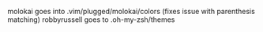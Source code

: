 molokai goes into .vim/plugged/molokai/colors (fixes issue with parenthesis matching)
robbyrussell goes to .oh-my-zsh/themes
